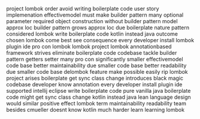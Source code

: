 project lombok order avoid writing boilerplate code user story implemenation effectivemodel must make builder pattern many optional parameter required object construction without builder pattern model approx loc builder pattern grows approx loc due boilerplate nature pattern considered lombok write boilerplate code kotlin instead java outcome chosen lombok come best see consequence every developer install lombok plugin ide pro con lombok lombok project lombok annotationbased framework strives eliminate boilerplate code codebase tackle builder pattern getters setter many pro con significantly smaller effectivemodel code base better maintainability due smaller code base better readability due smaller code base delombok feature make possible easily rip lombok project arises boilerplate get sync class change introduces black magic codebase developer know annotation every developer install plugin ide supported intellij eclipse write boilerplate code pure vanilla java boilerplate code might get sync class change kotlin instead java lean language design would similar positive effect lombok term maintainability readability team besides cmueller doesnt know kotlin much harder learn learning lombok